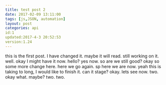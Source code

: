 ```yaml
---
title: test post 2
date: 2017-02-09 13:11:00
tags: [js,JSON, automation]
layout: post
categories: api
id:1
updated:2017-4-3 20:52:53
version:1.24
---
```


this is the first post. I have changed it. maybe it will read. still working on it. well. okay I might have it now. hello? yes now. so are we still good? okay so some more change here. here we go again. sp here we are now. yeah this is taking to long, I would like to finish it. can it stage? okay. lets see now. two. okay what. maybe? two. two.